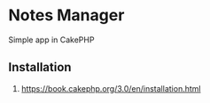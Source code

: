 # Notes Manager

Simple app in CakePHP

## Installation

1. https://book.cakephp.org/3.0/en/installation.html